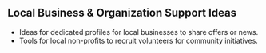 ## Local Business & Organization Support Ideas
- Ideas for dedicated profiles for local businesses to share offers or news.
- Tools for local non-profits to recruit volunteers for community initiatives.
